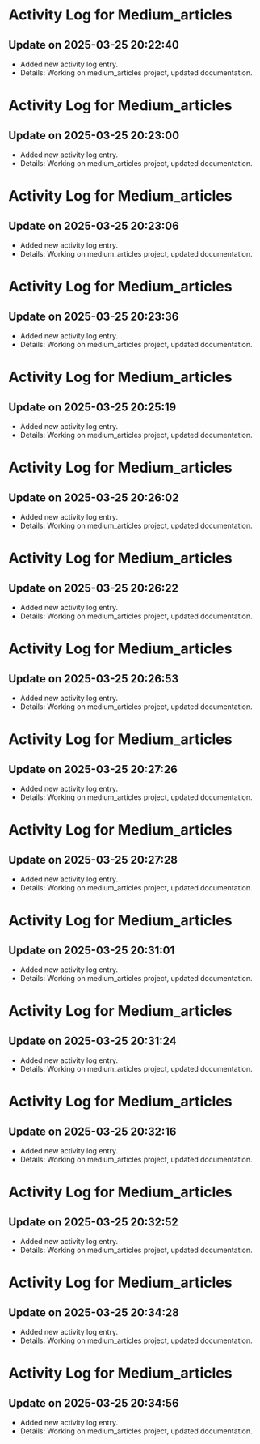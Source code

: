 # Activity Log for Medium_articles

## Update on 2025-03-25 20:22:40
- Added new activity log entry.
- Details: Working on medium_articles project, updated documentation.

# Activity Log for Medium_articles

## Update on 2025-03-25 20:23:00
- Added new activity log entry.
- Details: Working on medium_articles project, updated documentation.

# Activity Log for Medium_articles

## Update on 2025-03-25 20:23:06
- Added new activity log entry.
- Details: Working on medium_articles project, updated documentation.

# Activity Log for Medium_articles

## Update on 2025-03-25 20:23:36
- Added new activity log entry.
- Details: Working on medium_articles project, updated documentation.

# Activity Log for Medium_articles

## Update on 2025-03-25 20:25:19
- Added new activity log entry.
- Details: Working on medium_articles project, updated documentation.

# Activity Log for Medium_articles

## Update on 2025-03-25 20:26:02
- Added new activity log entry.
- Details: Working on medium_articles project, updated documentation.

# Activity Log for Medium_articles

## Update on 2025-03-25 20:26:22
- Added new activity log entry.
- Details: Working on medium_articles project, updated documentation.

# Activity Log for Medium_articles

## Update on 2025-03-25 20:26:53
- Added new activity log entry.
- Details: Working on medium_articles project, updated documentation.

# Activity Log for Medium_articles

## Update on 2025-03-25 20:27:26
- Added new activity log entry.
- Details: Working on medium_articles project, updated documentation.

# Activity Log for Medium_articles

## Update on 2025-03-25 20:27:28
- Added new activity log entry.
- Details: Working on medium_articles project, updated documentation.

# Activity Log for Medium_articles

## Update on 2025-03-25 20:31:01
- Added new activity log entry.
- Details: Working on medium_articles project, updated documentation.

# Activity Log for Medium_articles

## Update on 2025-03-25 20:31:24
- Added new activity log entry.
- Details: Working on medium_articles project, updated documentation.

# Activity Log for Medium_articles

## Update on 2025-03-25 20:32:16
- Added new activity log entry.
- Details: Working on medium_articles project, updated documentation.

# Activity Log for Medium_articles

## Update on 2025-03-25 20:32:52
- Added new activity log entry.
- Details: Working on medium_articles project, updated documentation.

# Activity Log for Medium_articles

## Update on 2025-03-25 20:34:28
- Added new activity log entry.
- Details: Working on medium_articles project, updated documentation.

# Activity Log for Medium_articles

## Update on 2025-03-25 20:34:56
- Added new activity log entry.
- Details: Working on medium_articles project, updated documentation.

